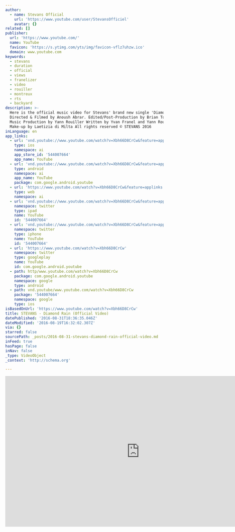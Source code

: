 ```yaml
---
author:
  - name: Stevans Official
    url: 'https://www.youtube.com/user/StevansOfficiel'
    avatar: {}
related: []
publisher:
  url: 'https://www.youtube.com/'
  name: YouTube
  favicon: 'https://s.ytimg.com/yts/img/favicon-vflz7uhzw.ico'
  domain: www.youtube.com
keywords:
  - stevans
  - duration
  - official
  - views
  - franelizer
  - video
  - rouiller
  - montreux
  - rts
  - backyard
description: >-
  Here is the official music video for Stevans' brand new single 'Diamond Rain'.
  Directed & Filmed by Anoush Abrar. Edited/Post-Production by Brian Tornay
  Music Production by Yann Rouiller Written by Yvan Franel and Yann Rouiller
  Make-up by Laetizia di Milta All rights reserved © STEVANS 2016
inLanguage: en
app_links:
  - url: 'vnd.youtube://www.youtube.com/watch?v=Xbh66D8CrCw&feature=applinks'
    type: ios
    namespace: ai
    app_store_id: '544007664'
    app_name: YouTube
  - url: 'vnd.youtube://www.youtube.com/watch?v=Xbh66D8CrCw&feature=applinks'
    type: android
    namespace: ai
    app_name: YouTube
    package: com.google.android.youtube
  - url: 'https://www.youtube.com/watch?v=Xbh66D8CrCw&feature=applinks'
    type: web
    namespace: ai
  - url: 'vnd.youtube://www.youtube.com/watch?v=Xbh66D8CrCw&feature=applinks'
    namespace: twitter
    type: ipad
    name: YouTube
    id: '544007664'
  - url: 'vnd.youtube://www.youtube.com/watch?v=Xbh66D8CrCw&feature=applinks'
    namespace: twitter
    type: iphone
    name: YouTube
    id: '544007664'
  - url: 'https://www.youtube.com/watch?v=Xbh66D8CrCw'
    namespace: twitter
    type: googleplay
    name: YouTube
    id: com.google.android.youtube
  - path: http/www.youtube.com/watch?v=Xbh66D8CrCw
    package: com.google.android.youtube
    namespace: google
    type: android
  - path: vnd.youtube/www.youtube.com/watch?v=Xbh66D8CrCw
    package: '544007664'
    namespace: google
    type: ios
isBasedOnUrl: 'https://www.youtube.com/watch?v=Xbh66D8CrCw'
title: STEVANS - Diamond Rain (Official Video)
datePublished: '2016-08-31T18:36:35.046Z'
dateModified: '2016-08-19T16:32:02.307Z'
via: {}
starred: false
sourcePath: _posts/2016-08-31-stevans-diamond-rain-official-video.md
inFeed: true
hasPage: false
inNav: false
_type: VideoObject
_context: 'http://schema.org'

---
```

<iframe src="https://cdn.embedly.com/widgets/media.html?src=https%3A%2F%2Fwww.youtube.com%2Fembed%2FXbh66D8CrCw%3Ffeature%3Doembed&amp;url=http%3A%2F%2Fwww.youtube.com%2Fwatch%3Fv%3DXbh66D8CrCw&amp;image=https%3A%2F%2Fi.ytimg.com%2Fvi%2FXbh66D8CrCw%2Fhqdefault.jpg&amp;key=b7d04c9b404c499eba89ee7072e1c4f7&amp;type=text%2Fhtml&amp;schema=youtube" width="854" height="480" scrolling="no" frameborder="0" allowfullscreen="" style=""></iframe>